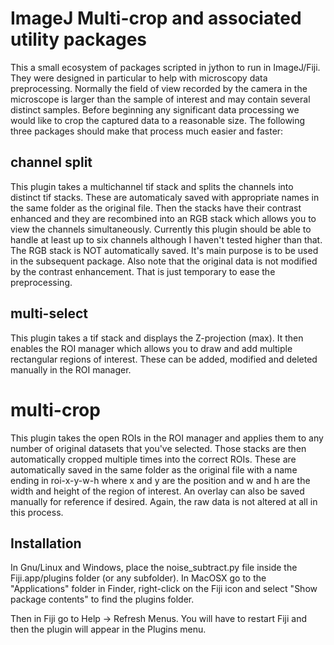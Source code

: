 # ImageJ Multi-crop and associated utility packages

This a small ecosystem of packages scripted in jython to run in ImageJ/Fiji. They were
designed in particular to help with microscopy data preprocessing. Normally the field of
view recorded by the camera in the microscope is larger than the sample of interest and
may contain several distinct samples. Before beginning any significant data processing
we would like to crop the captured data to a reasonable size. The following three
packages should make that process much easier and faster:

## channel split

This plugin takes a multichannel tif stack and splits the channels into distinct tif
stacks. These are automaticaly saved with appropriate names in the same folder as the
original file. Then the stacks have their contrast enhanced and they are recombined into
an RGB stack which allows you to view the channels simultaneously. Currently this plugin
should be able to handle at least up to six channels although I haven't tested higher
than that. The RGB stack is NOT automatically saved. It's main purpose is to be used in
the subsequent package. Also note that the original data is not modified by the contrast
enhancement. That is just temporary to ease the preprocessing.

## multi-select

This plugin takes a tif stack and displays the Z-projection (max). It then enables the
ROI manager which allows you to draw and add multiple rectangular regions of interest.
These can be added, modified and deleted manually in the ROI manager.

# multi-crop

This plugin takes the open ROIs in the ROI manager and applies them to any number of
original datasets that you've selected. Those stacks are then automatically cropped
multiple times into the correct ROIs. These are automatically saved in the same folder
as the original file with a name ending in roi-x-y-w-h where x and y are the position
and w and h are the width and height of the region of interest. An overlay can also be
saved manually for reference if desired. Again, the raw data is not altered at all in
this process. 

## Installation

In Gnu/Linux and Windows, place the noise_subtract.py file inside the Fiji.app/plugins
folder (or any subfolder). In MacOSX go to the "Applications" folder in Finder,
right-click on the Fiji icon and select "Show package contents" to find the plugins
folder.

Then in Fiji go to Help -> Refresh Menus. You will have to restart Fiji and then the
plugin will appear in the Plugins menu.
